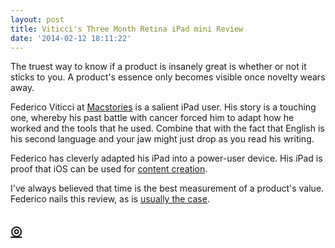 ```yaml
---
layout: post
title: Viticci's Three Month Retina iPad mini Review
date: '2014-02-12 18:11:22'
---
```


<p>The truest way to know if a product is insanely great is whether or not it sticks to you. A product's essence only becomes visible once novelty wears away.</p>

<p>Federico Viticci at <a href="http://macstories.net">Macstories</a> is a salient iPad user. His story is a touching one, whereby his past battle with cancer forced him to adapt how he worked and the tools that he used. Combine that with the fact that English is his second language and your jaw might just drop as you read his writing. </p>

<p>Federico has cleverly adapted his iPad into a power-user device. His iPad is proof that iOS can be used for <a href="http://www.macstories.net/stories/ipad-mini-for-content-creation/">content creation</a>. </p>

<p>I've always believed that time is the best measurement of a product's value. Federico nails this review, as is <a href="http://www.macstories.net/stories/editorial-for-ipad-review/">usually the case</a>.</p>

<h2 id="httpthenewsprintcoblogviticciretinaipadminireview"><a href="http://thenewsprint.co/blog/viticci-retina-ipad-mini-review">◎</a></h2>